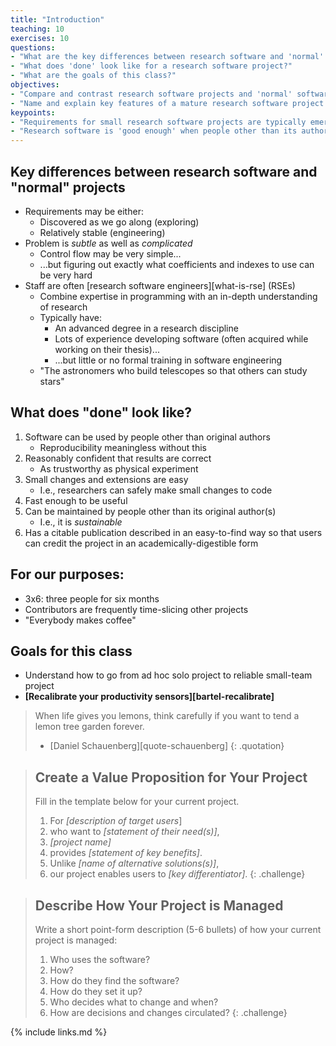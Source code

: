 ```yaml
---
title: "Introduction"
teaching: 10
exercises: 10
questions:
- "What are the key differences between research software and 'normal' projects?"
- "What does 'done' look like for a research software project?"
- "What are the goals of this class?"
objectives:
- "Compare and contrast research software projects and 'normal' software projects."
- "Name and explain key features of a mature research software project."
keypoints:
- "Requirements for small research software projects are typically emergent."
- "Research software is 'good enough' when people other than its authors can use it with confidence and extend it with reasonable effort."
---
```


## Key differences between research software and "normal" projects

*   Requirements may be either:
    *   Discovered as we go along (exploring)
    *   Relatively stable (engineering)
*   Problem is *subtle* as well as *complicated*
    *   Control flow may be very simple...
    *   ...but figuring out exactly what coefficients and indexes to use can be very hard
*   Staff are often [research software engineers][what-is-rse] (RSEs)
    *   Combine expertise in programming with an in-depth understanding of research
    *   Typically have:
        *   An advanced degree in a research discipline
        *   Lots of experience developing software (often acquired while working on their thesis)...
        *   ...but little or no formal training in software engineering
    *   "The astronomers who build telescopes so that others can study stars"

## What does "done" look like?

1.  Software can be used by people other than original authors
    *   Reproducibility meaningless without this
2.  Reasonably confident that results are correct
    *   As trustworthy as physical experiment
3.  Small changes and extensions are easy
    *   I.e., researchers can safely make small changes to code
4.  Fast enough to be useful
5.  Can be maintained by people other than its original author(s)
    *   I.e., it is *sustainable*
6.  Has a citable publication described in an easy-to-find way
    so that users can credit the project in an academically-digestible form

## For our purposes:

*   3x6: three people for six months
*   Contributors are frequently time-slicing other projects
*   "Everybody makes coffee"

## Goals for this class

*   Understand how to go from ad hoc solo project to reliable small-team project
*   **[Recalibrate your productivity sensors][bartel-recalibrate]**

> When life gives you lemons, think carefully if you want to tend a lemon tree garden forever.
>
> - [Daniel Schauenberg][quote-schauenberg]
{: .quotation}

> ## Create a Value Proposition for Your Project
>
> Fill in the template below for your current project.
>
> 1.  For *[description of target users*]
> 2.  who want to *[statement of their need(s)]*,
> 3.  *[project name]*
> 4.  provides *[statement of key benefits]*.
> 5.  Unlike *[name of alternative solutions(s)]*,
> 6.  our project enables users to *[key differentiator]*.
{: .challenge}

> ## Describe How Your Project is Managed
>
> Write a short point-form description (5-6 bullets) of how your current project is managed:
>
> 1.  Who uses the software?
> 2.  How?
> 3.  How do they find the software?
> 4.  How do they set it up?
> 5.  Who decides what to change and when?
> 6.  How are decisions and changes circulated?
{: .challenge}

{% include links.md %}
